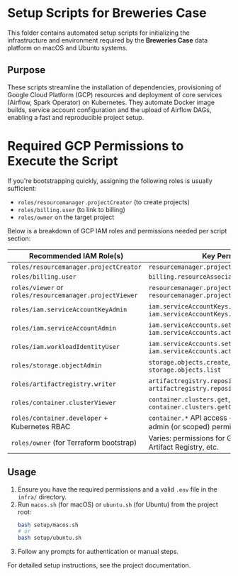 # Setup Scripts for Breweries Case

This folder contains automated setup scripts for initializing the infrastructure and environment required by the **Breweries Case** data platform on macOS and Ubuntu systems.

## Purpose

These scripts streamline the installation of dependencies, provisioning of Google Cloud Platform (GCP) resources and deployment of core services (Airflow, Spark Operator) on Kubernetes. They automate Docker image builds, service account configuration and the upload of Airflow DAGs, enabling a fast and reproducible project setup.

# Required GCP Permissions to Execute the Script

If you're bootstrapping quickly, assigning the following roles is usually sufficient:
 - `roles/resourcemanager.projectCreator` (to create projects)
 - `roles/billing.user` (to link to billing)
 - `roles/owner` on the target project

Below is a breakdown of GCP IAM roles and permissions needed per script section:


| **Recommended IAM Role(s)**                            | **Key Permissions**                                                                 |
|--------------------------------------------------------|--------------------------------------------------------------------------------------|
| `roles/resourcemanager.projectCreator`                 | `resourcemanager.projects.create`                                                   |
| `roles/billing.user`                                   | `billing.resourceAssociations.create`                                               |
| `roles/viewer` or `roles/resourcemanager.projectViewer`| `resourcemanager.projects.get`, `resourcemanager.projects.list`                     |
| `roles/iam.serviceAccountKeyAdmin`                     | `iam.serviceAccountKeys.create`, `iam.serviceAccountKeys.list`                      |
| `roles/iam.serviceAccountAdmin`                        | `iam.serviceAccounts.setIamPolicy`, `iam.serviceAccounts.actAs`                     |
| `roles/iam.workloadIdentityUser`                       | `iam.serviceAccounts.setIamPolicy`, `iam.serviceAccounts.actAs`                     |
| `roles/storage.objectAdmin`                            | `storage.objects.create`, `storage.objects.get`, `storage.objects.list`             |
| `roles/artifactregistry.writer`                        | `artifactregistry.repositories.uploadArtifacts`, `artifactregistry.repositories.get`|
| `roles/container.clusterViewer`                        | `container.clusters.get`, `container.clusters.getCredentials`                       |
| `roles/container.developer` + Kubernetes RBAC          | `container.*` API access + Kubernetes cluster-admin (or scoped) permissions         |
| `roles/owner` (for Terraform bootstrap)                | Varies: permissions for GKE, IAM, Storage, Artifact Registry, etc.                  |





## Usage

1. Ensure you have the required permissions and a valid `.env` file in the `infra/` directory.
2. Run `macos.sh` (for macOS) or `ubuntu.sh` (for Ubuntu) from the project root:
   ```sh
   bash setup/macos.sh
   # or
   bash setup/ubuntu.sh
   ```
3. Follow any prompts for authentication or manual steps.

For detailed setup instructions, see the project documentation.